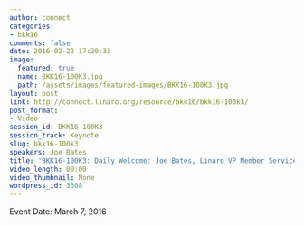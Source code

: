 ```yaml
---
author: connect
categories:
- bkk16
comments: false
date: 2016-02-22 17:20:33
image:
  featured: true
  name: BKK16-100K3.jpg
  path: /assets/images/featured-images/BKK16-100K3.jpg
layout: post
link: http://connect.linaro.org/resource/bkk16/bkk16-100k3/
post_format:
- Video
session_id: BKK16-100K3
session_track: Keynote
slug: bkk16-100k3
speakers: Joe Bates
title: 'BKK16-100K3: Daily Welcome: Joe Bates, Linaro VP Member Services'
video_length: 00:00
video_thumbnail: None
wordpress_id: 3308
---
```


Event Date: March 7, 2016